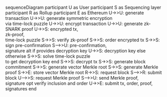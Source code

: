 sequenceDiagram
participant U as User
participant S as Sequencing layer
participant R as Rollup
participant E as Ethereum
U->>U: generate transaction
U->>U: generate symmetric encryption <br/>via time-lock puzzle
U->>U: encrypt transaction
U->>U: generate zk-SNARK proof
U->>S: encrypted tx, <br/>zk-proof, <br/>time-lock puzzle
S->>S: verify zk-proof
S->>S: order encrypted tx
S->>S: sign pre-confirmation
S-->>U: pre-confirmation, <br/> signature
alt if provides decryption key
U->>S: decryption key
else otherwise
S->>S: solve time-lock puzzle <br/> to get decryption key
end
S->>S: decrypt tx
S->>S: generate block commitment
S->>S: generate vector Merkle root
S->>S: generate Merkle proof
S->>E: store vector Merkle root
R->>S: request block
S-->>R: submit block
U-->>S: request Merkle proof
S-->>U: send Merkle proof, <br/> signature
opt verify inclusion and order
U->>E: submit tx, order, proof, signatures
end
